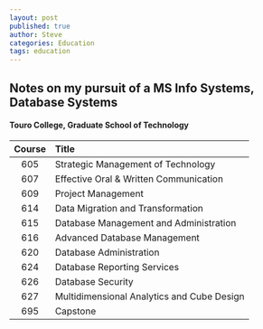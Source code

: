 ```yaml
---
layout: post
published: true
author: Steve
categories: Education
tags: education
---
```

## Notes on my pursuit of a MS Info Systems, Database Systems
#### Touro College, Graduate School of Technology 
<style>
.tablelines table, .tablelines td, .tablelines th {
        border: 2px solid black;
        }
</style>
|Course|Title|
|:---:|:---|
|605| Strategic Management of Technology|
|607| Effective Oral & Written Communication|
|609| Project Management|
|614| Data Migration and Transformation|
|615| Database Management and Administration|
|616| Advanced Database Management|
|620| Database Administration| 
|624| Database Reporting Services|
|626| Database Security|
|627| Multidimensional Analytics and Cube Design|
|695| Capstone|
